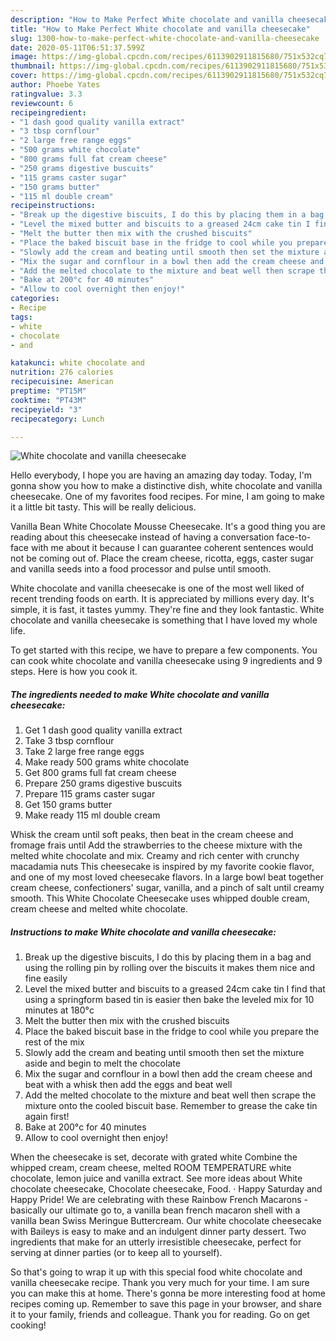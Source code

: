 ```yaml
---
description: "How to Make Perfect White chocolate and vanilla cheesecake"
title: "How to Make Perfect White chocolate and vanilla cheesecake"
slug: 1300-how-to-make-perfect-white-chocolate-and-vanilla-cheesecake
date: 2020-05-11T06:51:37.599Z
image: https://img-global.cpcdn.com/recipes/6113902911815680/751x532cq70/white-chocolate-and-vanilla-cheesecake-recipe-main-photo.jpg
thumbnail: https://img-global.cpcdn.com/recipes/6113902911815680/751x532cq70/white-chocolate-and-vanilla-cheesecake-recipe-main-photo.jpg
cover: https://img-global.cpcdn.com/recipes/6113902911815680/751x532cq70/white-chocolate-and-vanilla-cheesecake-recipe-main-photo.jpg
author: Phoebe Yates
ratingvalue: 3.3
reviewcount: 6
recipeingredient:
- "1 dash good quality vanilla extract"
- "3 tbsp cornflour"
- "2 large free range eggs"
- "500 grams white chocolate"
- "800 grams full fat cream cheese"
- "250 grams digestive buscuits"
- "115 grams caster sugar"
- "150 grams butter"
- "115 ml double cream"
recipeinstructions:
- "Break up the digestive biscuits, I do this by placing them in a bag and using the rolling pin by rolling over the biscuits it makes them nice and fine easily"
- "Level the mixed butter and biscuits to a greased 24cm cake tin I find that using a springform based tin is easier then bake the leveled mix for 10 minutes at 180°c"
- "Melt the butter then mix with the crushed biscuits"
- "Place the baked biscuit base in the fridge to cool while you prepare the rest of the mix"
- "Slowly add the cream and beating until smooth then set the mixture aside and begin to melt the chocolate"
- "Mix the sugar and cornflour in a bowl then add the cream cheese and beat with a whisk then add the eggs and beat well"
- "Add the melted chocolate to the mixture and beat well then scrape the mixture onto the cooled biscuit base. Remember to grease the cake tin again first!"
- "Bake at 200°c for 40 minutes"
- "Allow to cool overnight then enjoy!"
categories:
- Recipe
tags:
- white
- chocolate
- and

katakunci: white chocolate and 
nutrition: 276 calories
recipecuisine: American
preptime: "PT15M"
cooktime: "PT43M"
recipeyield: "3"
recipecategory: Lunch

---
```



![White chocolate and vanilla cheesecake](https://img-global.cpcdn.com/recipes/6113902911815680/751x532cq70/white-chocolate-and-vanilla-cheesecake-recipe-main-photo.jpg)

Hello everybody, I hope you are having an amazing day today. Today, I'm gonna show you how to make a distinctive dish, white chocolate and vanilla cheesecake. One of my favorites food recipes. For mine, I am going to make it a little bit tasty. This will be really delicious.

Vanilla Bean White Chocolate Mousse Cheesecake. It&#39;s a good thing you are reading about this cheesecake instead of having a conversation face-to-face with me about it because I can guarantee coherent sentences would not be coming out of. Place the cream cheese, ricotta, eggs, caster sugar and vanilla seeds into a food processor and pulse until smooth.

White chocolate and vanilla cheesecake is one of the most well liked of recent trending foods on earth. It is appreciated by millions every day. It's simple, it is fast, it tastes yummy. They're fine and they look fantastic. White chocolate and vanilla cheesecake is something that I have loved my whole life.


To get started with this recipe, we have to prepare a few components. You can cook white chocolate and vanilla cheesecake using 9 ingredients and 9 steps. Here is how you cook it.

<!--inarticleads1-->

##### The ingredients needed to make White chocolate and vanilla cheesecake:

1. Get 1 dash good quality vanilla extract
1. Take 3 tbsp cornflour
1. Take 2 large free range eggs
1. Make ready 500 grams white chocolate
1. Get 800 grams full fat cream cheese
1. Prepare 250 grams digestive buscuits
1. Prepare 115 grams caster sugar
1. Get 150 grams butter
1. Make ready 115 ml double cream


Whisk the cream until soft peaks, then beat in the cream cheese and fromage frais until Add the strawberries to the cheese mixture with the melted white chocolate and mix. Creamy and rich center with crunchy macadamia nuts This cheesecake is inspired by my favorite cookie flavor, and one of my most loved cheesecake flavors. In a large bowl beat together cream cheese, confectioners&#39; sugar, vanilla, and a pinch of salt until creamy smooth. This White Chocolate Cheesecake uses whipped double cream, cream cheese and melted white chocolate. 

<!--inarticleads2-->

##### Instructions to make White chocolate and vanilla cheesecake:

1. Break up the digestive biscuits, I do this by placing them in a bag and using the rolling pin by rolling over the biscuits it makes them nice and fine easily
1. Level the mixed butter and biscuits to a greased 24cm cake tin I find that using a springform based tin is easier then bake the leveled mix for 10 minutes at 180°c
1. Melt the butter then mix with the crushed biscuits
1. Place the baked biscuit base in the fridge to cool while you prepare the rest of the mix
1. Slowly add the cream and beating until smooth then set the mixture aside and begin to melt the chocolate
1. Mix the sugar and cornflour in a bowl then add the cream cheese and beat with a whisk then add the eggs and beat well
1. Add the melted chocolate to the mixture and beat well then scrape the mixture onto the cooled biscuit base. Remember to grease the cake tin again first!
1. Bake at 200°c for 40 minutes
1. Allow to cool overnight then enjoy!


When the cheesecake is set, decorate with grated white Combine the whipped cream, cream cheese, melted ROOM TEMPERATURE white chocolate, lemon juice and vanilla extract. See more ideas about White chocolate cheesecake, Chocolate cheesecake, Food. · Happy Saturday and Happy Pride! We are celebrating with these Rainbow French Macarons - basically our ultimate go to, a vanilla bean french macaron shell with a vanilla bean Swiss Meringue Buttercream. Our white chocolate cheesecake with Baileys is easy to make and an indulgent dinner party dessert. Two ingredients that make for an utterly irresistible cheesecake, perfect for serving at dinner parties (or to keep all to yourself). 

So that's going to wrap it up with this special food white chocolate and vanilla cheesecake recipe. Thank you very much for your time. I am sure you can make this at home. There's gonna be more interesting food at home recipes coming up. Remember to save this page in your browser, and share it to your family, friends and colleague. Thank you for reading. Go on get cooking!
